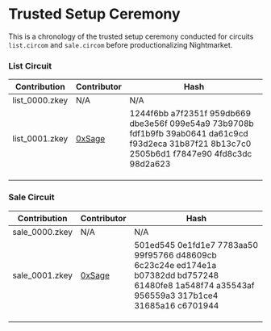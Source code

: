 # Trusted Setup Ceremony

This is a chronology of the trusted setup ceremony conducted for circuits `list.circom` and `sale.circom` before productionalizing Nightmarket. 

### List Circuit
| Contribution | Contributor | Hash | 
| -------- | -------- | -------- |
| list_0000.zkey | N/A | N/A|
| list_0001.zkey | [0xSage](https://github.com/0xSage) |1244f6bb a7f2351f 959db669 dbe3e56f 099e54a9 73b9708b fdf1b9fb 39ab0641 da61c9cd f93d2eca 31b87f21 8b13c7c0 2505b6d1 f7847e90 4fd8c3dc 98d2a623|
||||
||||
||||

### Sale Circuit
| Contribution | Contributor | Hash | 
| -------- | -------- | -------- |
| sale_0000.zkey | N/A | N/A|
| sale_0001.zkey | [0xSage](https://github.com/0xSage) |501ed545 0e1fd1e7 7783aa50 99f95766 d48609cb 6c23c24e ed174e1a b07382dd bd757248 61480fe8 1a548f74 a35543af 956559a3 317b1ce4 31685a16 c6701944|
||||
||||
||||